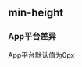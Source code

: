 ## min-height


<!-- CSSJSON.min-height.description -->
### App平台差异  
App平台默认值为0px
<!-- CSSJSON.min-height.syntax -->

<!-- CSSJSON.min-height.values -->

<!-- CSSJSON.min-height.compatibility -->

<!-- CSSJSON.min-height.reference -->

